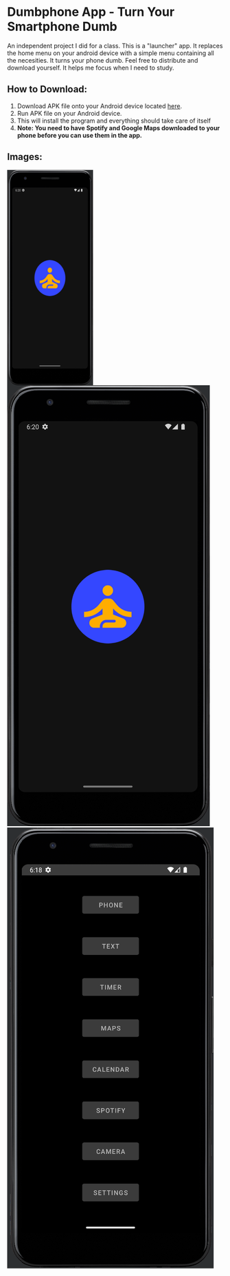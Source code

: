 # Dumbphone App - Turn Your Smartphone Dumb
An independent project I did for a class. This is a "launcher" app. It replaces the home menu on your android device with a simple menu containing all the necesities. It turns your phone dumb. Feel free to distribute and download yourself. It helps me focus when I need to study.


## How to Download:

1. Download APK file onto your Android device located [here](https://github.com/joehawkens/DumbphoneApp/tree/main/Versions).
2. Run APK file on your Android device.
3. This will install the program and everything should take care of itself 
4. **Note: You need to have Spotify and Google Maps downloaded to your phone before you can use them in the app.**


## Images:


<img align="left" width="200" height="500" src="https://github.com/joehawkens/DumbphoneApp/blob/main/images/logo_1.PNG">

![Vanish App Logo](https://github.com/joehawkens/DumbphoneApp/blob/main/images/logo_1.PNG)
![Vanish App Logo](https://github.com/joehawkens/DumbphoneApp/blob/main/images/photo_1.PNG)



